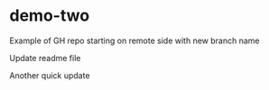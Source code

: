 # demo-two
Example of GH repo starting on remote side with new branch name

Update readme file

Another quick update
